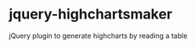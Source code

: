 jquery-highchartsmaker
======================

jQuery plugin to generate highcharts by reading a table

